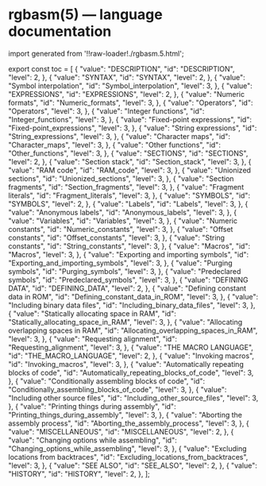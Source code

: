 # rgbasm(5) — language documentation

import generated from '!!raw-loader!./rgbasm.5.html';

<div className="manual-text" dangerouslySetInnerHTML={{ __html: generated }} />

export const toc = [
{
	"value": "DESCRIPTION",
	"id": "DESCRIPTION",
	"level": 2,
},
{
	"value": "SYNTAX",
	"id": "SYNTAX",
	"level": 2,
},
{
	"value": "Symbol interpolation",
	"id": "Symbol_interpolation",
	"level": 3,
},
{
	"value": "EXPRESSIONS",
	"id": "EXPRESSIONS",
	"level": 2,
},
{
	"value": "Numeric formats",
	"id": "Numeric_formats",
	"level": 3,
},
{
	"value": "Operators",
	"id": "Operators",
	"level": 3,
},
{
	"value": "Integer functions",
	"id": "Integer_functions",
	"level": 3,
},
{
	"value": "Fixed-point expressions",
	"id": "Fixed-point_expressions",
	"level": 3,
},
{
	"value": "String expressions",
	"id": "String_expressions",
	"level": 3,
},
{
	"value": "Character maps",
	"id": "Character_maps",
	"level": 3,
},
{
	"value": "Other functions",
	"id": "Other_functions",
	"level": 3,
},
{
	"value": "SECTIONS",
	"id": "SECTIONS",
	"level": 2,
},
{
	"value": "Section stack",
	"id": "Section_stack",
	"level": 3,
},
{
	"value": "RAM code",
	"id": "RAM_code",
	"level": 3,
},
{
	"value": "Unionized sections",
	"id": "Unionized_sections",
	"level": 3,
},
{
	"value": "Section fragments",
	"id": "Section_fragments",
	"level": 3,
},
{
	"value": "Fragment literals",
	"id": "Fragment_literals",
	"level": 3,
},
{
	"value": "SYMBOLS",
	"id": "SYMBOLS",
	"level": 2,
},
{
	"value": "Labels",
	"id": "Labels",
	"level": 3,
},
{
	"value": "Anonymous labels",
	"id": "Anonymous_labels",
	"level": 3,
},
{
	"value": "Variables",
	"id": "Variables",
	"level": 3,
},
{
	"value": "Numeric constants",
	"id": "Numeric_constants",
	"level": 3,
},
{
	"value": "Offset constants",
	"id": "Offset_constants",
	"level": 3,
},
{
	"value": "String constants",
	"id": "String_constants",
	"level": 3,
},
{
	"value": "Macros",
	"id": "Macros",
	"level": 3,
},
{
	"value": "Exporting and importing symbols",
	"id": "Exporting_and_importing_symbols",
	"level": 3,
},
{
	"value": "Purging symbols",
	"id": "Purging_symbols",
	"level": 3,
},
{
	"value": "Predeclared symbols",
	"id": "Predeclared_symbols",
	"level": 3,
},
{
	"value": "DEFINING DATA",
	"id": "DEFINING_DATA",
	"level": 2,
},
{
	"value": "Defining constant data in ROM",
	"id": "Defining_constant_data_in_ROM",
	"level": 3,
},
{
	"value": "Including binary data files",
	"id": "Including_binary_data_files",
	"level": 3,
},
{
	"value": "Statically allocating space in RAM",
	"id": "Statically_allocating_space_in_RAM",
	"level": 3,
},
{
	"value": "Allocating overlapping spaces in RAM",
	"id": "Allocating_overlapping_spaces_in_RAM",
	"level": 3,
},
{
	"value": "Requesting alignment",
	"id": "Requesting_alignment",
	"level": 3,
},
{
	"value": "THE MACRO LANGUAGE",
	"id": "THE_MACRO_LANGUAGE",
	"level": 2,
},
{
	"value": "Invoking macros",
	"id": "Invoking_macros",
	"level": 3,
},
{
	"value": "Automatically repeating blocks of code",
	"id": "Automatically_repeating_blocks_of_code",
	"level": 3,
},
{
	"value": "Conditionally assembling blocks of code",
	"id": "Conditionally_assembling_blocks_of_code",
	"level": 3,
},
{
	"value": "Including other source files",
	"id": "Including_other_source_files",
	"level": 3,
},
{
	"value": "Printing things during assembly",
	"id": "Printing_things_during_assembly",
	"level": 3,
},
{
	"value": "Aborting the assembly process",
	"id": "Aborting_the_assembly_process",
	"level": 3,
},
{
	"value": "MISCELLANEOUS",
	"id": "MISCELLANEOUS",
	"level": 2,
},
{
	"value": "Changing options while assembling",
	"id": "Changing_options_while_assembling",
	"level": 3,
},
{
	"value": "Excluding locations from backtraces",
	"id": "Excluding_locations_from_backtraces",
	"level": 3,
},
{
	"value": "SEE ALSO",
	"id": "SEE_ALSO",
	"level": 2,
},
{
	"value": "HISTORY",
	"id": "HISTORY",
	"level": 2,
},
];
